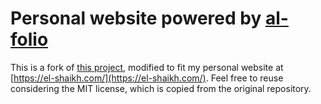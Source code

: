 # Personal website powered by [al-folio](https://github.com/alshedivat/al-folio)
This is a fork of [this project](https://github.com/alshedivat/al-folio), modified to fit my personal website at [https://el-shaikh.com/](https://el-shaikh.com/). Feel free to reuse considering the MIT license, which is copied from the original repository.